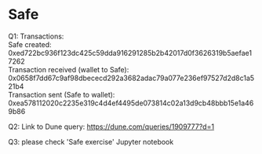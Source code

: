 # Safe

Q1: Transactions:<br />
Safe created: 0xed722bc936f123dc425c59dda916291285b2b42017d0f3626319b5aefae17262 <br />
Transaction received (wallet to Safe): 0x0658f7dd67c9af98dbececd292a3682adac79a077e236ef97527d2d8c1a521b4 <br />
Transaction sent (Safe to wallet): 0xea578112020c2235e319c4d4ef4495de073814c02a13d9cb48bbb15e1a469b86

Q2: Link to Dune query: https://dune.com/queries/1909777?d=1

Q3: please check 'Safe exercise' Jupyter notebook
